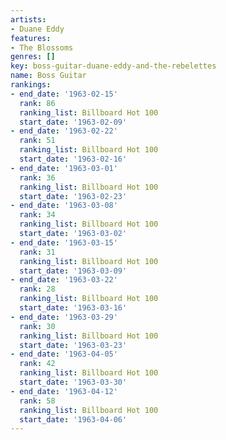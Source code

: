 ```yaml
---
artists:
- Duane Eddy
features:
- The Blossoms
genres: []
key: boss-guitar-duane-eddy-and-the-rebelettes
name: Boss Guitar
rankings:
- end_date: '1963-02-15'
  rank: 86
  ranking_list: Billboard Hot 100
  start_date: '1963-02-09'
- end_date: '1963-02-22'
  rank: 51
  ranking_list: Billboard Hot 100
  start_date: '1963-02-16'
- end_date: '1963-03-01'
  rank: 36
  ranking_list: Billboard Hot 100
  start_date: '1963-02-23'
- end_date: '1963-03-08'
  rank: 34
  ranking_list: Billboard Hot 100
  start_date: '1963-03-02'
- end_date: '1963-03-15'
  rank: 31
  ranking_list: Billboard Hot 100
  start_date: '1963-03-09'
- end_date: '1963-03-22'
  rank: 28
  ranking_list: Billboard Hot 100
  start_date: '1963-03-16'
- end_date: '1963-03-29'
  rank: 30
  ranking_list: Billboard Hot 100
  start_date: '1963-03-23'
- end_date: '1963-04-05'
  rank: 42
  ranking_list: Billboard Hot 100
  start_date: '1963-03-30'
- end_date: '1963-04-12'
  rank: 58
  ranking_list: Billboard Hot 100
  start_date: '1963-04-06'
---
```


